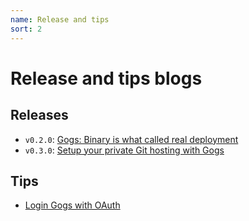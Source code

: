 ```yaml
---
name: Release and tips
sort: 2
---
```


# Release and tips blogs

## Releases

- `v0.2.0`: [Gogs: Binary is what called real deployment](http://obahua.com/gogs-binary-is-what-called-real-deployment/)
- `v0.3.0`: [Setup your private Git hosting with Gogs](http://obahua.com/setup-your-private-git-hosting-with-gogs/)

## Tips

- [Login Gogs with OAuth](http://obahua.com/login-gogs-with-oauth/)